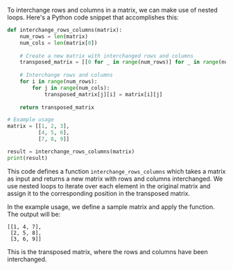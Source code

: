 To interchange rows and columns in a matrix, we can make use of nested loops. Here's a Python code snippet that accomplishes this:

```python
def interchange_rows_columns(matrix):
    num_rows = len(matrix)
    num_cols = len(matrix[0])
    
    # Create a new matrix with interchanged rows and columns
    transposed_matrix = [[0 for _ in range(num_rows)] for _ in range(num_cols)]
    
    # Interchange rows and columns
    for i in range(num_rows):
        for j in range(num_cols):
            transposed_matrix[j][i] = matrix[i][j]
    
    return transposed_matrix

# Example usage
matrix = [[1, 2, 3],
          [4, 5, 6],
          [7, 8, 9]]

result = interchange_rows_columns(matrix)
print(result)
```

This code defines a function `interchange_rows_columns` which takes a matrix as input and returns a new matrix with rows and columns interchanged. We use nested loops to iterate over each element in the original matrix and assign it to the corresponding position in the transposed matrix.

In the example usage, we define a sample matrix and apply the function. The output will be:

```
[[1, 4, 7],
 [2, 5, 8],
 [3, 6, 9]]
```

This is the transposed matrix, where the rows and columns have been interchanged.